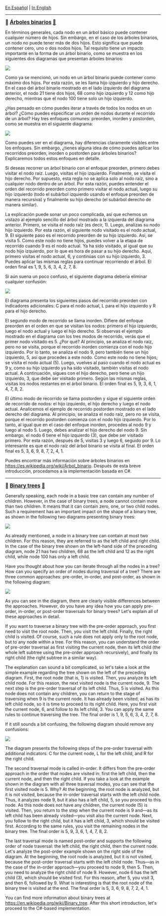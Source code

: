 [En Español](#en-español) | [In English](#in-english) [](#top)

---
<!-- **<span id="en-español" span style="font-size: larger;">Ejemplo: jerarquía de identificadores </span>** -->

<a id="en-español"></a>
**<span style="font-size: larger;">🔗 [Árboles binarios](#en-español) [🔼](#top)</span>**


En términos generales, cada nodo en un árbol básico puede contener cualquier número de hijos. Sin embargo, en el caso de los árboles binarios, un nodo no puede tener más de dos hijos. Esto significa que puede contener cero, uno o dos nodos hijos. Tal requisito tiene un impacto importante en la forma de un árbol binario, como se muestra en los siguientes dos diagramas que presentan árboles binarios:

![](./images/1.png)

Como ya se mencionó, un nodo en un árbol binario puede contener como máximo dos hijos. Por esta razón, se les llama hijo izquierdo y hijo derecho. En el caso del árbol binario mostrado en el lado izquierdo del diagrama anterior, el nodo 21 tiene dos hijos, 68 como hijo izquierdo y 12 como hijo derecho, mientras que el nodo 100 tiene solo un hijo izquierdo.

¿Has pensado en cómo puedes iterar a través de todos los nodos en un árbol? ¿Cómo puedes especificar un orden de nodos durante el recorrido de un árbol? Hay tres enfoques comunes: preorden, inorden y postorden, como se muestra en el siguiente diagrama:

![](./images/2.png)

Como puedes ver en el diagrama, hay diferencias claramente visibles entre los enfoques. Sin embargo, ¿tienes alguna idea de cómo puedes aplicar los recorridos preorden, inorden o postorden para árboles binarios? Explicaremos todos estos enfoques en detalle.

Si deseas recorrer un árbol binario con el enfoque preorden, primero debes visitar el nodo raíz. Luego, visitas el hijo izquierdo. Finalmente, se visita el hijo derecho. Por supuesto, esta regla no se aplica solo al nodo raíz, sino a cualquier nodo dentro de un árbol. Por esta razón, puedes entender el orden del recorrido preorden como primero visitar el nodo actual, luego su hijo izquierdo (todo el subárbol izquierdo usando el enfoque preorden de manera recursiva) y finalmente su hijo derecho (el subárbol derecho de manera similar).

La explicación puede sonar un poco complicada, así que echemos un vistazo al ejemplo sencillo del árbol mostrado a la izquierda del diagrama anterior. Primero, se visita el nodo raíz (es decir, 1). Luego, analizas su nodo hijo izquierdo. Por esta razón, el siguiente nodo visitado es el nodo actual, 9. El siguiente paso es el recorrido preorden de su hijo izquierdo. Así, se visita 5. Como este nodo no tiene hijos, puedes volver a la etapa de recorrido cuando 9 es el nodo actual. Ya ha sido visitado, al igual que su nodo hijo izquierdo, por lo que es hora de pasar a su hijo derecho. Aquí, primero visitas el nodo actual, 6, y continúas con su hijo izquierdo, 3. Puedes aplicar las mismas reglas para continuar recorriendo el árbol. El orden final es 1, 9, 5, 6, 3, 4, 2, 7, 8.

Si aún suena un poco confuso, el siguiente diagrama debería eliminar cualquier confusión:

![](./images/3.png)

El diagrama presenta los siguientes pasos del recorrido preorden con indicadores adicionales: C para el nodo actual, L para el hijo izquierdo y R para el hijo derecho.

El segundo modo de recorrido se llama inorden. Difiere del enfoque preorden en el orden en que se visitan los nodos: primero el hijo izquierdo, luego el nodo actual y luego el hijo derecho. Si observas el ejemplo mostrado en el diagrama con los tres modos de recorrido, verás que el primer nodo visitado es 5. ¿Por qué? Al principio, se analiza el nodo raíz, pero no se visita, porque el recorrido inorden comienza con el nodo hijo izquierdo. Por lo tanto, se analiza el nodo 9, pero también tiene un hijo izquierdo, 5, así que procedes a este nodo. Como este nodo no tiene hijos, se visita el nodo actual (5). Luego, vuelves al paso cuando el nodo actual es 9 y, como su hijo izquierdo ya ha sido visitado, también visitas el nodo actual. A continuación, sigues con el hijo derecho, pero tiene un hijo izquierdo, 3, que debe ser visitado primero. Según las mismas reglas, visitas los nodos restantes en el árbol binario. El orden final es 5, 9, 3, 6, 1, 4, 7, 8, 2.

El último modo de recorrido se llama postorden y sigue el siguiente orden de recorrido de nodos: el hijo izquierdo, el hijo derecho y luego el nodo actual. Analicemos el ejemplo de recorrido postorden mostrado en el lado derecho del diagrama. Al principio, se analiza el nodo raíz, pero no se visita, porque el recorrido postorden comienza con el nodo hijo izquierdo. Por lo tanto, al igual que en el caso del enfoque inorden, procedes al nodo 9 y luego al nodo 5. Luego, debes analizar el hijo derecho del nodo 9. Sin embargo, el nodo 6 tiene el hijo izquierdo (3), que debe ser visitado primero. Por esta razón, después de 5, visitas 3 y luego 6, seguido por 9. Lo interesante es que el nodo raíz del árbol binario se visita al final. El orden final es 5, 3, 6, 9, 8, 7, 2, 4, 1.

Puedes encontrar más información sobre árboles binarios en https://es.wikipedia.org/wiki/Árbol_binario. Después de esta breve introducción, procedamos a la implementación basada en C#.

------------------------------------
<!-- <a id="in-english"></a>
**<span id="in-english" span style="font-size: larger;">Example – hierarchy of identifiers(#in-english)</span>** -->

<a id="in-english"></a>
**<span style="font-size: larger;">🔗 [Binary trees](#in-english) [🔼](#top)</span>**

Generally speaking, each node in a basic tree can contain any number of children. However, in the case of binary trees, a node cannot contain more than two children. It means that it can contain zero, one, or two child nodes. Such a requirement has an important impact on the shape of a binary tree, as shown in the following two diagrams presenting binary trees:

![](./images/1.png)


As already mentioned, a node in a binary tree can contain at most two children. For this reason, they are referred to as the left child and right child. In the case of the binary tree shown on the left-hand side of the preceding diagram, node 21 has two children, 68 as the left child and 12 as the right child, while node 100 has only a left child.

Have you thought about how you can iterate through all the nodes in a tree? How can you specify an order of nodes during traversal of a tree? There are three common approaches: pre-order, in-order, and post-order, as shown in the following diagram:

![](./images/2.png)

As you can see in the diagram, there are clearly visible differences between the approaches. However, do you have any idea how you can apply pre-order, in-order, or post-order traversals for binary trees? Let's explain all of these approaches in detail.

If you want to traverse a binary tree with the pre-order approach, you first need to visit the root node. Then, you visit the left child. Finally, the right child is visited. Of course, such a rule does not apply only to the root node, but to any node within a tree. For this reason, you can understand the order of pre-order traversal as first visiting the current node, then its left child (the whole left subtree using the pre-order approach recursively), and finally its right child (the right subtree in a similar way).

The explanation can sound a bit complicated, so let's take a look at the simple example regarding the tree shown on the left of the preceding diagram. First, the root node (that is, 1) is visited. Then, you analyze its left child node. For this reason, the next visited node is the current node, 9. The next step is the pre-order traversal of its left child. Thus, 5 is visited. As this node does not contain any children, you can return to the stage of traversing when 9 is the current node. It has already been visited, as has its left child node, so it is time to proceed to its right child. Here, you first visit the current node, 6, and follow to its left child, 3. You can apply the same rules to continue traversing the tree. The final order is 1, 9, 5, 6, 3, 4, 2, 7, 8.

If it still sounds a bit confusing, the following diagram should remove any confusions:

![](./images/3.png)

The diagram presents the following steps of the pre-order traversal with additional indicators: C for the current node, L for the left child, and R for the right child.

The second traversal mode is called in-order. It differs from the pre-order approach in the order that nodes are visited in: first the left child, then the current node, and then the right child. If you take a look at the example shown in the diagram with all three traversal modes, you can see that the first visited node is 5. Why? At the beginning, the root node is analyzed, but it is not visited, because the in-order traversal starts with the left child node. Thus, it analyzes node 9, but it also has a left child, 5, so you proceed to this node. As this node does not have any children, the current node (5) is visited. Then, you return to the step when the current node is 9 and—as its left child has been already visited—you visit also the current node. Next, you follow to the right child, but it has a left child, 3, which should be visited first. According to the same rules, you visit the remaining nodes in the binary tree. The final order is 5, 9, 3, 6, 1, 4, 7, 8, 2.

The last traversal mode is named post-order and supports the following order of node traversal: the left child, the right child, then the current node. Let's analyze the post-order example shown on the right side of the diagram. At the beginning, the root node is analyzed, but it is not visited, because the post-order traversal starts with the left child node. Thus—as in the case of the in-order approach—you proceed to node 9, then 5. Then, you need to analyze the right child of node 9. However, node 6 has the left child (3), which should be visited first. For this reason, after 5, you visit 3, and then 6, followed by 9. What is interesting is that the root node of the binary tree is visited at the end. The final order is 5, 3, 6, 9, 8, 7, 2, 4, 1.

You can find more information about binary trees at https://en.wikipedia.org/wiki/Binary_tree.
After this short introduction, let's proceed to the C#-based implementation.